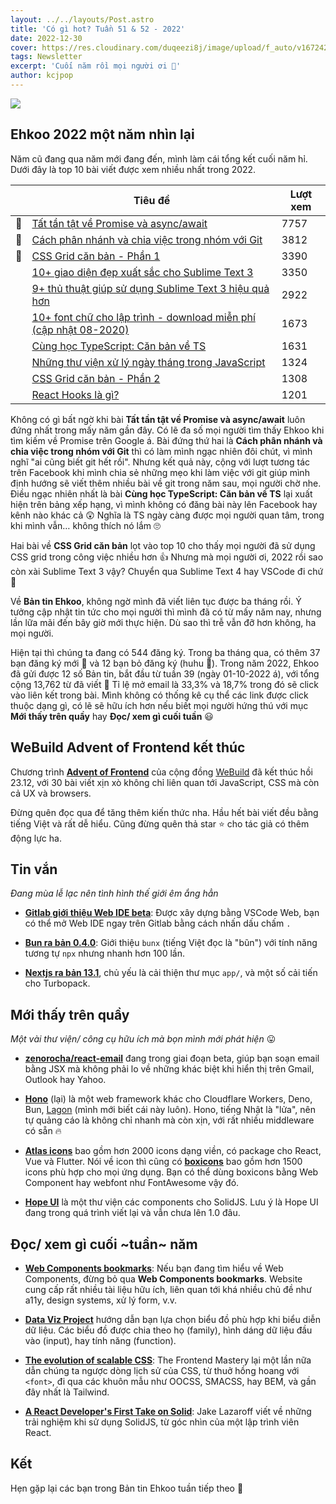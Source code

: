 ```yaml
---
layout: ../../layouts/Post.astro
title: 'Có gì hot? Tuần 51 & 52 - 2022'
date: 2022-12-30
cover: https://res.cloudinary.com/duqeezi8j/image/upload/f_auto/v1672420269/ehkoo/newsletters/w51-52-2022.png
tags: Newsletter
excerpt: 'Cuối năm rồi mọi người ơi 🥳'
author: kcjpop
---
```


![](https://res.cloudinary.com/duqeezi8j/image/upload/f_auto/v1672420269/ehkoo/newsletters/w51-52-2022.png)

## Ehkoo 2022 một năm nhìn lại

Năm cũ đang qua năm mới đang đến, mình làm cái tổng kết cuối năm hỉ. Dưới đây là top 10 bài viết được xem nhiều nhất trong 2022.

|     | Tiêu đề                                                                                                                         | Lượt xem |
| --- | ------------------------------------------------------------------------------------------------------------------------------- | -------- |
| 🥇  | [Tất tần tật về Promise và async/await](https://ehkoo.com/bai-viet/bai-viet/tat-tan-tat-ve-promise-va-async-await)              | 7757     |
| 🥈  | [Cách phân nhánh và chia việc trong nhóm với Git](https://ehkoo.com/bai-viet/git-workflow-phan-nhanh-va-chia-viec-trong-nhom)   | 3812     |
| 🥉  | [CSS Grid căn bản - Phần 1](https://ehkoo.com/bai-viet/can-ban-css-grid-phan-1)                                                 | 3390     |
|     | [10+ giao diện đẹp xuất sắc cho Sublime Text 3](https://ehkoo.com/bai-viet/sublime-text-3-themes)                               | 3350     |
|     | [9+ thủ thuật giúp sử dụng Sublime Text 3 hiệu quả hơn](https://ehkoo.com/bai-viet/sublime-text-3-tips-tricks)                  | 2922     |
|     | [10+ font chữ cho lập trình - download miễn phí (cập nhật 08-2020)](https://ehkoo.com/bai-viet/font-chu-cho-lap-trinh)          | 1673     |
|     | [Cùng học TypeScript: Căn bản về TS](https://ehkoo.com/bai-viet/learn-typescript-together-basics)                               | 1631     |
|     | [Những thư viện xử lý ngày tháng trong JavaScript](https://ehkoo.com/bai-viet/nhung-thu-vien-xu-ly-ngay-thang-trong-javascript) | 1324     |
|     | [CSS Grid căn bản - Phần 2](https://ehkoo.com/bai-viet/can-ban-css-grid-phan-2)                                                 | 1308     |
|     | [React Hooks là gì?](https://ehkoo.com/bai-viet/react-hooks-la-gi)                                                              | 1201     |

Không có gì bất ngờ khi bài **Tất tần tật về Promise và async/await** luôn đứng nhất trong mấy năm gần đây. Có lẽ đa số mọi người tìm thấy Ehkoo khi tìm kiếm về Promise trên Google á. Bài đứng thứ hai là **Cách phân nhánh và chia việc trong nhóm với Git** thì có làm mình ngạc nhiên đôi chút, vì mình nghĩ "ai cũng biết git hết rồi". Nhưng kết quả này, cộng với lượt tương tác trên Facebook khi mình chia sẻ những mẹo khi làm việc với git giúp mình định hướng sẽ viết thêm nhiều bài về git trong năm sau, mọi người chờ nhe. Điều ngạc nhiên nhất là bài **Cùng học TypeScript: Căn bản về TS** lại xuất hiện trên bảng xếp hạng, vì mình không có đăng bài này lên Facebook hay kênh nào khác cả 😲 Nghĩa là TS ngày càng được mọi người quan tâm, trong khi mình vẫn… không thích nó lắm 🙄

Hai bài về **CSS Grid căn bản** lọt vào top 10 cho thấy mọi người đã sử dụng CSS grid trong công việc nhiều hơn 👍 Nhưng mà mọi người ơi, 2022 rồi sao còn xài Sublime Text 3 vậy? Chuyển qua Sublime Text 4 hay VSCode đi chứ 🤣

Về **Bản tin Ehkoo**, không ngờ mình đã viết liên tục được ba tháng rồi. Ý tưởng cập nhật tin tức cho mọi người thì mình đã có từ mấy năm nay, nhưng lần lữa mãi đến bây giờ mới thực hiện. Dù sao thì trễ vẫn đỡ hơn không, ha mọi người.

Hiện tại thì chúng ta đang có 544 đăng ký. Trong ba tháng qua, có thêm 37 bạn đăng ký mới 👋 và 12 bạn bỏ đăng ký (huhu 🥲). Trong năm 2022, Ehkoo đã gửi được 12 số Bản tin, bắt đầu từ tuần 39 (ngày 01-10-2022 á), với tổng cộng 13,762 từ đã viết 😬 Tỉ lệ mở email là 33,3% và 18,7% trong đó sẽ click vào liên kết trong bài. Mình không có thống kê cụ thể các link được click thuộc dạng gì, có lẽ sẽ hữu ích hơn nếu biết mọi người hứng thú với mục **Mới thấy trên quầy** hay **Đọc/ xem gì cuối tuần** 😃

## WeBuild Advent of Frontend kết thúc

Chương trình [**Advent of Frontend**](https://github.com/webuild-community/advent-of-frontend) của cộng đồng [WeBuild](https://webuild.community/) đã kết thúc hồi 23.12, với 30 bài viết xịn xò không chỉ liên quan tới JavaScript, CSS mà còn cả UX và browsers.

Đừng quên đọc qua để tăng thêm kiến thức nha. Hầu hết bài viết đều bằng tiếng Việt và rất dễ hiểu. Cũng đừng quên thả star ⭐️ cho tác giả có thêm động lực ha.

## Tin vắn

_Đang mùa lễ lạc nên tình hình thế giới êm ắng hẳn_

- [**Gitlab giới thiệu Web IDE beta**](https://docs.gitlab.com/ee/user/project/web_ide_beta/): Được xây dựng bằng VSCode Web, bạn có thể mở Web IDE ngay trên Gitlab bằng cách nhấn dấu chấm `.`

- [**Bun ra bản 0.4.0**](https://bun.sh/blog/bun-v0.4.0): Giới thiệu `bunx` (tiếng Việt đọc là "bũn") với tính năng tương tự `npx` nhưng nhanh hơn 100 lần.

- [**Nextjs ra bản 13.1**](https://nextjs.org/blog/next-13-1), chủ yếu là cải thiện thư mục `app/`, và một số cải tiến cho Turbopack.

## Mới thấy trên quầy

_Một vài thư viện/ công cụ hữu ích mà bọn mình mới phát hiện_ 😛

- [**zenorocha/react-email**](https://github.com/zenorocha/react-email) đang trong giai đoạn beta, giúp bạn soạn email bằng JSX mà không phải lo về những khác biệt khi hiển thị trên Gmail, Outlook hay Yahoo.

- [**Hono**](https://honojs.dev/) (lại) là một web framework khác cho Cloudflare Workers, Deno, Bun, [Lagon](lagon.app) (mình mới biết cái này luôn). Hono, tiếng Nhật là "lửa", nên tự quảng cáo là không chỉ nhanh mà còn xịn, với rất nhiều middleware có sẵn 🔥

- [**Atlas icons**](https://atlasicons.vectopus.com/) bao gồm hơn 2000 icons dạng viền, có package cho React, Vue và Flutter. Nói về icon thì cũng có [**boxicons**](https://boxicons.com/) bao gồm hơn 1500 icons phù hợp cho mọi ứng dụng. Bạn có thể dùng boxicons bằng Web Component hay webfont như FontAwesome vậy đó.

- [**Hope UI**](https://hope-ui.com/) là một thư viện các components cho SolidJS. Lưu ý là Hope UI đang trong quá trình viết lại và vẫn chưa lên 1.0 đâu.

## Đọc/ xem gì cuối ~tuần~ năm

- [**Web Components bookmarks**](https://webcomponents.today/intro/): Nếu bạn đang tìm hiểu về Web Components, đừng bỏ qua **Web Components bookmarks**. Website cung cấp rất nhiều tài liệu hữu ích, liên quan tới khá nhiều chủ đề như a11y, design systems, xử lý form, v.v.

- [**Data Viz Project**](https://datavizproject.com/) hướng dẫn bạn lựa chọn biểu đồ phù hợp khi biểu diễn dữ liệu. Các biểu đồ được chia theo họ (family), hình dáng dữ liệu đầu vào (input), hay tính năng (function).

- [**The evolution of scalable CSS**](https://frontendmastery.com/posts/the-evolution-of-scalable-css/): The Frontend Mastery lại một lần nữa dẫn chúng ta ngược dòng lịch sử của CSS, từ thuở hồng hoang với `<font>`, đi qua các khuôn mẫu như OOCSS, SMACSS, hay BEM, và gần đây nhất là Tailwind.

- [**A React Developer's First Take on Solid**](https://jakelazaroff.com/words/a-react-developers-first-take-on-solid): Jake Lazaroff viết về những trải nghiệm khi sử dụng SolidJS, từ góc nhìn của một lập trình viên React.

## Kết

Hẹn gặp lại các bạn trong Bản tin Ehkoo tuần tiếp theo 👋

